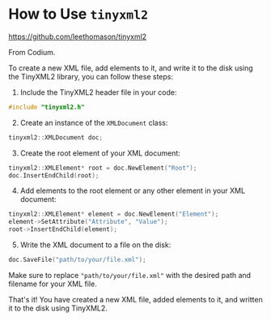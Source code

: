 # How to Use `tinyxml2`

https://github.com/leethomason/tinyxml2

From Codium.

To create a new XML file, add elements to it, and write it to the disk using the TinyXML2 library, you can follow these steps:

1. Include the TinyXML2 header file in your code:

```cpp
#include "tinyxml2.h"
```

2. Create an instance of the `XMLDocument` class:

```cpp
tinyxml2::XMLDocument doc;
```

3. Create the root element of your XML document:

```cpp
tinyxml2::XMLElement* root = doc.NewElement("Root");
doc.InsertEndChild(root);
```

4. Add elements to the root element or any other element in your XML document:

```cpp
tinyxml2::XMLElement* element = doc.NewElement("Element");
element->SetAttribute("Attribute", "Value");
root->InsertEndChild(element);
```

5. Write the XML document to a file on the disk:

```cpp
doc.SaveFile("path/to/your/file.xml");
```

Make sure to replace `"path/to/your/file.xml"` with the desired path and filename for your XML file.

That's it! You have created a new XML file, added elements to it, and written it to the disk using TinyXML2.